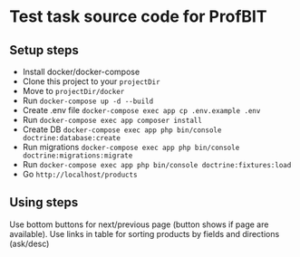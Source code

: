 # Test task source code for ProfBIT

## Setup steps
* Install docker/docker-compose
* Clone this project to your `projectDir`
* Move to `projectDir/docker`
* Run `docker-compose up -d --build`
* Create .env file `docker-compose exec app cp .env.example .env`
* Run `docker-compose exec app composer install`
* Create DB `docker-compose exec app php bin/console doctrine:database:create`
* Run migrations `docker-compose exec app php bin/console doctrine:migrations:migrate`
* Run `docker-compose exec app php bin/console doctrine:fixtures:load`
* Go `http://localhost/products`

## Using steps
Use bottom buttons for next/previous page (button shows if page are available).
Use links in table for sorting products by fields and directions (ask/desc)
